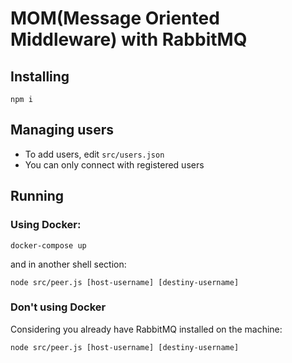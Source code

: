 # MOM(Message Oriented Middleware) with RabbitMQ

## Installing

```shell
npm i
```

## Managing users

* To add users, edit `src/users.json` 
* You can only connect with registered users

## Running

### Using Docker:

```shell
docker-compose up
```

and in another shell section:

```shell
node src/peer.js [host-username] [destiny-username]
```

### Don't using Docker

Considering you already have RabbitMQ installed on the machine:

```shell
node src/peer.js [host-username] [destiny-username]
```
